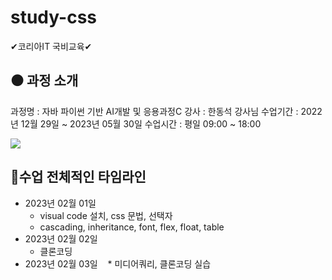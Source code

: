 # study-css
✔코리아IT 국비교육✔

<h2>⚫ 과정 소개</h2>
과정명 : 자바 파이썬 기반 AI개발 및 응용과정C
강사 : 한동석 강사님
수업기간 : 2022년 12월 29일 ~ 2023년 05월 30일
수업시간 : 평일 09:00 ~ 18:00

![](../header.png)

## 🎈수업 전체적인 타임라인

* 2023년 02월 01일
    * visual code 설치, css 문법, 선택자
    * cascading, inheritance, font, flex, float, table
* 2023년 02월 02일
    * 클론코딩
* 2023년 02월 03일
    * 미디어쿼리, 클론코딩 실습
